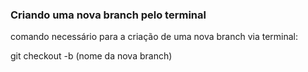 ### Criando uma nova branch pelo terminal

comando necessário para a criação de uma nova branch via terminal:


git checkout -b (nome da nova branch)